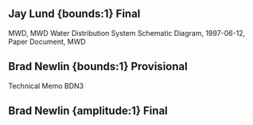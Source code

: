 ## Jay Lund {bounds:1} Final
MWD, MWD Water Distribution System Schematic Diagram, 1997-06-12, Paper Document, MWD

## Brad Newlin {bounds:1} Provisional
Technical Memo BDN3

## Brad Newlin {amplitude:1} Final

